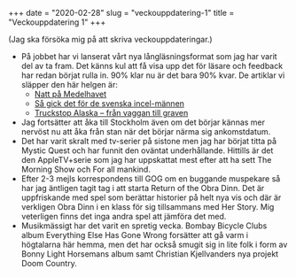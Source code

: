 +++
date = "2020-02-28"
slug = "veckouppdatering-1"
title = "Veckouppdatering 1"
+++

(Jag ska försöka mig på att skriva veckouppdateringar.)

- På jobbet har vi lanserat vårt nya långläsningsformat som jag har varit del av ta fram. Det känns kul att få visa upp det för läsare och feedback har redan börjat rulla in. 90% klar nu är det bara 90% kvar. De artiklar vi släpper den här helgen är:
	- [Natt på Medelhavet](https://feature.etc.se/utrikes/natt-paa-medelhavet)
	- [Så gick det för de svenska incel-männen](https://feature.etc.se/inrikes/incelmaennen)
	- [Truckstop Alaska – från vaggan till graven](https://feature.etc.se/kultur/truckstop-alaska)
- Jag fortsätter att åka till Stockholm även om det börjar kännas mer nervöst nu att åka från stan när det börjar närma sig ankomstdatum.
- Det har varit skralt med tv-serier på sistone men jag har börjat titta på Mystic Quest och har funnit den oväntat underhållande. Hittills är det den AppleTV+serie som jag har uppskattat mest efter att ha sett The Morning Show och For all mankind.
- Efter 2-3 mejls korrespondens till GOG om en buggande muspekare så har jag äntligen tagit tag i att starta Return of the Obra Dinn. Det är uppfriskande med spel som berättar historier på helt nya vis och där är verkligen Obra Dinn i en klass för sig tillsammans med Her Story. Mig veterligen finns det inga andra spel att jämföra det med.
- Musikmässigt har det varit en spretig vecka. Bombay Bicycle Clubs album Everything Else Has Gone Wrong forsätter att gå varm i högtalarna här hemma, men det har också smugit sig in lite folk i form av Bonny Light Horsemans album samt Christian Kjellvanders nya projekt Doom Country.

